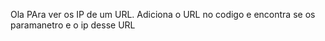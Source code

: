 Ola
PAra ver os IP de um URL.
Adiciona o URL no codigo e encontra se os paramanetro e o ip desse URL
